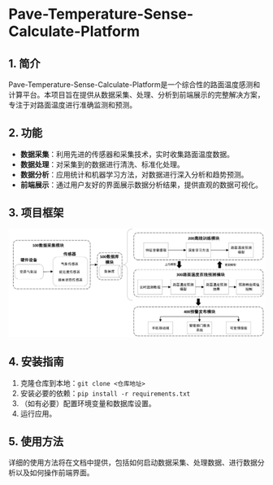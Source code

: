 # Pave-Temperature-Sense-Calculate-Platform
## 1. 简介
Pave-Temperature-Sense-Calculate-Platform是一个综合性的路面温度感测和计算平台。本项目旨在提供从数据采集、处理、分析到前端展示的完整解决方案，专注于对路面温度进行准确监测和预测。
## 2. 功能
-   **数据采集**：利用先进的传感器和采集技术，实时收集路面温度数据。
-   **数据处理**：对采集到的数据进行清洗、标准化处理。
-   **数据分析**：应用统计和机器学习方法，对数据进行深入分析和趋势预测。
-   **前端展示**：通过用户友好的界面展示数据分析结果，提供直观的数据可视化。
## 3. 项目框架
![系统框架图](https://github.com/Dai-BingU/Pave-Temperature-Sense-Calculate-Platform/blob/main/System%20Framework.png?raw=true)
## 4. 安装指南
1.  克隆仓库到本地：`git clone <仓库地址>`
2.  安装必要的依赖：`pip install -r requirements.txt`
3.  （如有必要）配置环境变量和数据库设置。
4.  运行应用。
## 5. 使用方法
详细的使用方法将在文档中提供，包括如何启动数据采集、处理数据、进行数据分析以及如何操作前端界面。
